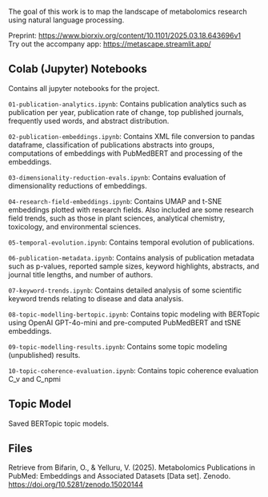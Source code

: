 The goal of this work is to map the landscape of metabolomics research using natural language processing. 

Preprint: https://www.biorxiv.org/content/10.1101/2025.03.18.643696v1  
Try out the accompany app: https://metascape.streamlit.app/

## Colab (Jupyter) Notebooks

Contains all jupyter notebooks for the project. 

`01-publication-analytics.ipynb`: Contains publication analytics such as publication per year, publication rate of change, top published journals, frequently used words, and abstract distribution.

`02-publication-embeddings.ipynb`: Contains XML file conversion to pandas dataframe, classification of publications abstracts into groups, computations of embeddings with PubMedBERT and processing of the embeddings.

`03-dimensionality-reduction-evals.ipynb`: Contains evaluation of dimensionality reductions of embeddings.

`04-research-field-embeddings.ipynb`: Contains UMAP and t-SNE embeddings plotted with research fields. Also included are some research field trends, such as those in plant sciences, analytical chemistry, toxicology, and environmental sciences.

`05-temporal-evolution.ipynb`: Contains temporal evolution of publications.

`06-publication-metadata.ipynb`: Contains analysis of publication metadata such as p-values, reported sample sizes, keyword highlights, abstracts, and journal title lengths, and number of authors.

`07-keyword-trends.ipynb`: Contains detailed analysis of some scientific keyword trends relating to disease and data analysis.

`08-topic-modelling-bertopic.ipynb`: Contains topic modeling with BERTopic using OpenAI GPT-4o-mini and pre-computed PubMedBERT and tSNE embeddings.

`09-topic-modelling-results.ipynb`: Contains some topic modeling (unpublished) results.

`10-topic-coherence-evaluation.ipynb`: Contains topic coherence evaluation C_v and C_npmi

## Topic Model

Saved BERTopic topic models.

## Files

Retrieve from Bifarin, O., & Yelluru, V. (2025). Metabolomics Publications in PubMed: Embeddings and Associated Datasets [Data set]. Zenodo. https://doi.org/10.5281/zenodo.15020144

